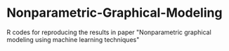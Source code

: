 # Nonparametric-Graphical-Modeling

R codes for reproducing the results in paper "Nonparametric graphical modeling using machine
learning techniques"
